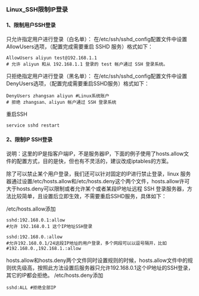 ### Linux_SSH限制IP登录

#### 1、限制用户SSH登录

只允许指定用户进行登录（白名单）：
在/etc/ssh/sshd_config配置文件中设置AllowUsers选项，（配置完成需要重启 SSHD 服务）格式如下：
```
AllowUsers aliyun test@192.168.1.1
# 允许 aliyun 和从 192.168.1.1 登录的 test 帐户通过 SSH 登录系统。
```

只拒绝指定用户进行登录（黑名单）：
在/etc/ssh/sshd_config配置文件中设置DenyUsers选项，（配置完成需要重启SSHD服务）格式如下：
```
DenyUsers zhangsan aliyun #Linux系统账户
# 拒绝 zhangsan、aliyun 帐户通过 SSH 登录系统
```

重启SSH
```
service sshd restart
```

#### 2、限制IP SSH登录
说明：这里的IP是指客户端IP，不是服务器IP，下面的例子使用了hosts.allow文件的配置方式，目的是快，但也有不灵活的，建议改成iptables的方案。

除了可以禁止某个用户登录，我们还可以针对固定的IP进行禁止登录，linux 服务器通过设置/etc/hosts.allow和/etc/hosts.deny这个两个文件，hosts.allow许可大于hosts.deny可以限制或者允许某个或者某段IP地址远程 SSH 登录服务器，方法比较简单，且设置后立即生效，不需要重启SSHD服务，具体如下：

/etc/hosts.allow添加
```
sshd:192.168.0.1:allow
#允许 192.168.0.1 这个IP地址SSH登录

sshd:192.168.0.:allow
#允许192.168.0.1/24这段IP地址的用户登录，多个网段可以以逗号隔开，比如#192.168.0.,192.168.1.:allow
```

hosts.allow和hosts.deny两个文件同时设置规则的时候，hosts.allow文件中的规则优先级高，按照此方法设置后服务器只允许192.168.0.1这个IP地址的SSH登录，其它的IP都会拒绝。
/etc/hosts.deny添加
```
sshd:ALL #拒绝全部IP
```